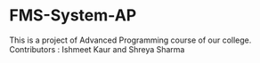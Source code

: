 # FMS-System-AP
This is a project of Advanced Programming course of our college.  Contributors : Ishmeet Kaur and Shreya Sharma
